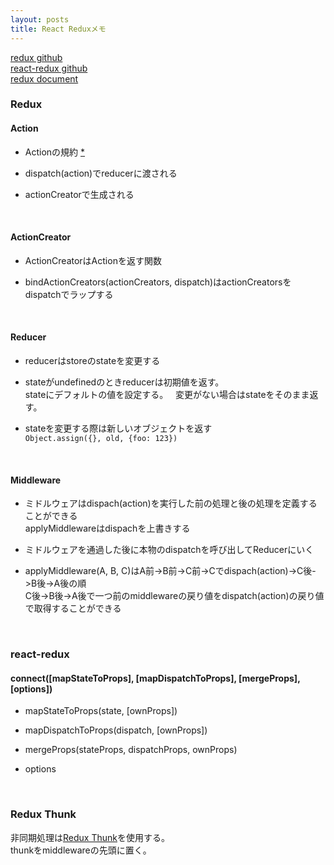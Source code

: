```yaml
---
layout: posts
title: React Reduxメモ
---
```

[redux github](https://github.com/reactjs/redux/)  
[react-redux github](https://github.com/reactjs/react-redux)  
[redux document](http://redux.js.org/?q=#)  

### Redux

#### Action

* Actionの規約 [\*](https://github.com/acdlite/flux-standard-action)  

* dispatch(action)でreducerに渡される

* actionCreatorで生成される

<br>

#### ActionCreator

* ActionCreatorはActionを返す関数  

* bindActionCreators(actionCreators, dispatch)はactionCreatorsをdispatchでラップする  

<br>

#### Reducer

* reducerはstoreのstateを変更する

* stateがundefinedのときreducerは初期値を返す。  
stateにデフォルトの値を設定する。  
変更がない場合はstateをそのまま返す。  

* stateを変更する際は新しいオブジェクトを返す  
`Object.assign({}, old, {foo: 123})`  

<br>

#### Middleware

* ミドルウェアはdispach(action)を実行した前の処理と後の処理を定義することができる  
applyMiddlewareはdispachを上書きする  

* ミドルウェアを通過した後に本物のdispatchを呼び出してReducerにいく  

* applyMiddleware(A, B, C)はA前->B前->C前->Cでdispach(action)->C後->B後->A後の順  
C後->B後->A後で一つ前のmiddlewareの戻り値をdispatch(action)の戻り値で取得することができる

<br>

### react-redux

#### connect([mapStateToProps], [mapDispatchToProps], [mergeProps], [options])

* mapStateToProps(state, [ownProps])  

* mapDispatchToProps(dispatch, [ownProps])  

* mergeProps(stateProps, dispatchProps, ownProps)  

* options

<br>

### Redux Thunk

非同期処理は[Redux Thunk](https://github.com/gaearon/redux-thunk)を使用する。  
thunkをmiddlewareの先頭に置く。

<br>

